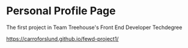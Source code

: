 # Personal Profile Page

The first project in Team Treehouse's Front End Developer Techdegree

https://carroforslund.github.io/fewd-project1/
